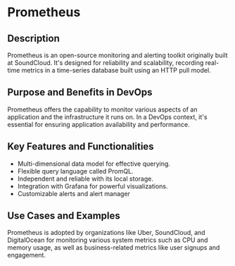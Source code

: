 
# Prometheus

## Description

Prometheus is an open-source monitoring and alerting toolkit originally built at SoundCloud. It's designed for reliability and scalability, recording real-time metrics in a time-series database built using an HTTP pull model.

## Purpose and Benefits in DevOps

Prometheus offers the capability to monitor various aspects of an application and the infrastructure it runs on. In a DevOps context, it's essential for ensuring application availability and performance.

## Key Features and Functionalities

- Multi-dimensional data model for effective querying. 
- Flexible query language called PromQL.
- Independent and reliable with its local storage.
- Integration with Grafana for powerful visualizations.
- Customizable alerts and alert manager

## Use Cases and Examples

Prometheus is adopted by organizations like Uber, SoundCloud, and DigitalOcean for monitoring various system metrics such as CPU and memory usage, as well as business-related metrics like user signups and engagement.

